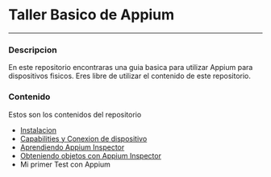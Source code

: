 # Taller Basico de Appium
---
### Descripcion
En este repositorio encontraras una guia basica para utilizar Appium para dispositivos fisicos. Eres libre de utilizar el contenido de este repositorio.

### Contenido
Estos son los contenidos del repositorio
- [Instalacion](./Instalacion.md)
- [Capabilities y Conexion de dispositivo](./Capabilities-guide.md)
- [Aprendiendo Appium Inspector](./Taller3%20Appium-Inspector.md)
- [Obteniendo objetos con Appium Inspector](./Taller4%20Inspeccionando%20Objetos.md)
- Mi primer Test con Appium

